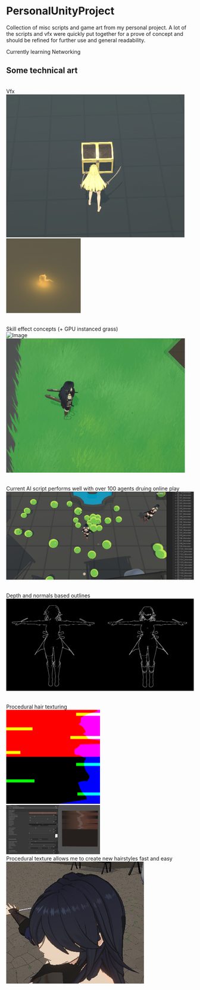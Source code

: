 # PersonalUnityProject

Collection of misc scripts and game art from my personal project.
A lot of the scripts and vfx were quickly put together for a prove of concept and should be refined for further use and general readability.

Currently learning Networking 

## Some technical art
<br/>Vfx<br/>
![Image](https://github.com/Korhrob/PersonalUnityProject/blob/main/Images/chests.gif?raw=true)
![Image](https://github.com/Korhrob/PersonalUnityProject/blob/main/Images/fire.gif?raw=true)

<br/>Skill effect concepts (+ GPU instanced grass)<br/>
![Image](https://github.com/Korhrob/PersonalUnityProject/blob/main/Images/whirlwind.gif?raw=true)
![Image](https://github.com/Korhrob/PersonalUnityProject/blob/main/Images/skillSwiftSlash.gif?raw=true)

<br/>Current AI script performs well with over 100 agents druing online play <br/>
![Image](https://github.com/Korhrob/PersonalUnityProject/blob/main/Images/ailist.png?raw=true)

<br/>Depth and normals based outlines<br/>
![Image](https://github.com/Korhrob/PersonalUnityProject/blob/main/Images/outlinesmaterial.png?raw=true)

<br/>Procedural hair texturing<br/>
<img src="https://github.com/Korhrob/PersonalUnityProject/blob/main/Images/HairTexture%20(1).png?raw=true" width="50%"/>
<img src="https://github.com/Korhrob/PersonalUnityProject/blob/main/Images/hairshader.png?raw=true" width="50%"/>
<br/>Procedural texture allows me to create new hairstyles fast and easy<br/>
![Image](https://github.com/Korhrob/PersonalUnityProject/blob/main/Images/proceduralhair.png?raw=true)
